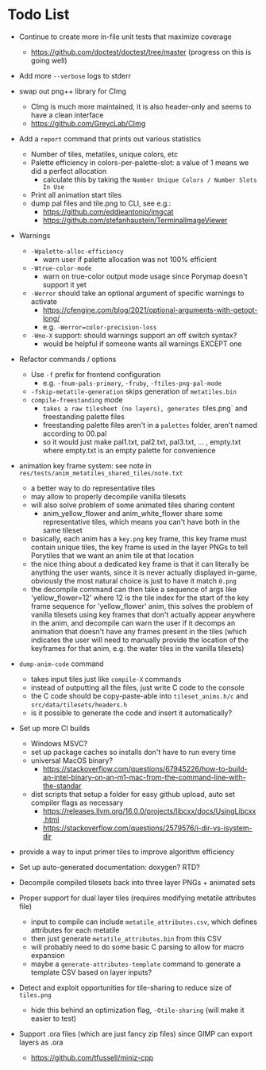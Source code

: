 # Todo List

+ Continue to create more in-file unit tests that maximize coverage
  + https://github.com/doctest/doctest/tree/master (progress on this is going well)

+ Add more `--verbose` logs to stderr

+ swap out png++ library for CImg
  + CImg is much more maintained, it is also header-only and seems to have a clean interface
  + https://github.com/GreycLab/CImg

+ Add a `report` command that prints out various statistics
  + Number of tiles, metatiles, unique colors, etc
  + Palette efficiency in colors-per-palette-slot: a value of 1 means we did a perfect allocation
    + calculate this by taking the `Number Unique Colors / Number Slots In Use`
  + Print all animation start tiles
  + dump pal files and tile.png to CLI, see e.g.:
    + https://github.com/eddieantonio/imgcat
    + https://github.com/stefanhaustein/TerminalImageViewer

+ Warnings
  + `-Wpalette-alloc-efficiency`
    + warn user if palette allocation was not 100% efficient
  + `-Wtrue-color-mode`
    + warn on true-color output mode usage since Porymap doesn't support it yet
  + `-Werror` should take an optional argument of specific warnings to activate
    + https://cfengine.com/blog/2021/optional-arguments-with-getopt-long/
    + e.g. `-Werror=color-precision-loss`
  + `-Wno-X` support: should warnings support an off switch syntax?
    + would be helpful if someone wants all warnings EXCEPT one

+ Refactor commands / options
  + Use `-f` prefix for frontend configuration
    + e.g. `-fnum-pals-primary`, `-fruby`, `-ftiles-png-pal-mode`
  + `-fskip-metatile-generation` skips generation of `metatiles.bin`
  + `compile-freestanding` mode
    + `takes a raw tilesheet (no layers), generates `tiles.png` and freestanding palette files
    + freestanding palette files aren't in a `palettes` folder, aren't named according to 00.pal
    + so it would just make pal1.txt, pal2.txt, pal3.txt, ... , empty.txt where empty.txt is an empty palette for convenience

+ animation key frame system: see note in `res/tests/anim_metatiles_shared_tiles/note.txt`
  + a better way to do representative tiles
  + may allow to properly decompile vanilla tilesets
  + will also solve problem of some animated tiles sharing content
    + anim_yellow_flower and anim_white_flower share some representative tiles, which means you can't have both in
      the same tileset
  + basically, each anim has a `key.png` key frame, this key frame must contain unique tiles, the key frame is used in
    the layer PNGs to tell Porytiles that we want an anim tile at that location
  + the nice thing about a dedicated key frame is that it can literally be anything the user wants, since it is never
    actually displayed in-game, obviously the most natural choice is just to have it match `0.png`
  + the decompile command can then take a sequence of args like 'yellow_flower=12' where 12 is the tile index for the
    start of the key frame sequence for 'yellow_flower' anim, this solves the problem of vanilla tilesets using key
    frames that don't actually appear anywhere in the anim, and decompile can warn the user if it decomps an animation
    that doesn't have any frames present in the tiles (which indicates the user will need to manually provide the
    location of the keyframes for that anim, e.g. the water tiles in the vanilla tilesets)

+ `dump-anim-code` command
  + takes input tiles just like `compile-X` commands
  + instead of outputting all the files, just write C code to the console
  + the C code should be copy-paste-able into `tileset_anims.h/c` and `src/data/tilesets/headers.h`
  + is it possible to generate the code and insert it automatically?

+ Set up more CI builds
  + Windows MSVC?
  + set up package caches so installs don't have to run every time
  + universal MacOS binary?
    + https://stackoverflow.com/questions/67945226/how-to-build-an-intel-binary-on-an-m1-mac-from-the-command-line-with-the-standar
  + dist scripts that setup a folder for easy github upload, auto set compiler flags as necessary
    + https://releases.llvm.org/16.0.0/projects/libcxx/docs/UsingLibcxx.html
    + https://stackoverflow.com/questions/2579576/i-dir-vs-isystem-dir

+ provide a way to input primer tiles to improve algorithm efficiency

+ Set up auto-generated documentation: doxygen? RTD?

+ Decompile compiled tilesets back into three layer PNGs + animated sets

+ Proper support for dual layer tiles (requires modifying metatile attributes file)
  + input to compile can include `metatile_attributes.csv`, which defines attributes for each metatile
  + then just generate `metatile_attributes.bin` from this CSV
  + will probably need to do some basic C parsing to allow for macro expansion
  + maybe a `generate-attributes-template` command to generate a template CSV based on layer inputs?

+ Detect and exploit opportunities for tile-sharing to reduce size of `tiles.png`
  + hide this behind an optimization flag, `-Otile-sharing` (will make it easier to test)

+ Support .ora files (which are just fancy zip files) since GIMP can export layers as .ora
  + https://github.com/tfussell/miniz-cpp
